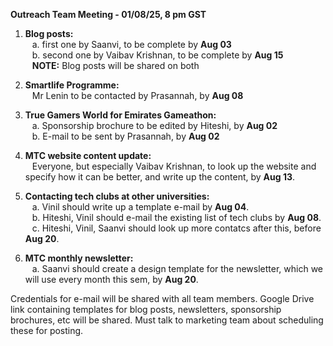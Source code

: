 **Outreach Team Meeting - 01/08/25, 8 pm GST**

1. **Blog posts:** <br>
       &ensp; a. first one by Saanvi, to be complete by **Aug 03** <br>
       &ensp;  b. second one by Vaibav Krishnan, to be complete by **Aug 15** <br>
       &ensp; **NOTE:** Blog posts will be shared on both 

3. **Smartlife Programme:** <br>
    &ensp; Mr Lenin to be contacted by Prasannah, by **Aug 08** <br>

4. **True Gamers World for Emirates Gameathon:** <br>
    &ensp; a. Sponsorship brochure to be edited by Hiteshi, by **Aug 02** <br>
    &ensp; b. E-mail to be sent by Prasannah, by **Aug 02** <br> 

5. **MTC website content update:** <br>
&ensp; Everyone, but especially Vaibav Krishnan, to look up the website and specify how it can be better, and write up the content, by **Aug 13**.

6. **Contacting tech clubs at other universities:** <br>
   &ensp; a. Vinil should write up a template e-mail by **Aug 04**. <br>
   &ensp; b. Hiteshi, Vinil should e-mail the existing list of tech clubs by **Aug 08**. <br>
   &ensp; c. Hiteshi, Vinil, Saanvi should look up more contatcs after this, before **Aug 20**.

7. **MTC monthly newsletter:** <br>
   &ensp; a. Saanvi should create a design template for the newsletter, which we will use every month this sem, by **Aug 20**.

Credentials for e-mail will be shared with all team members. Google Drive link containing templates for blog posts, newsletters, sponsorship brochures, etc will be shared. Must talk to marketing team about scheduling these for posting.
